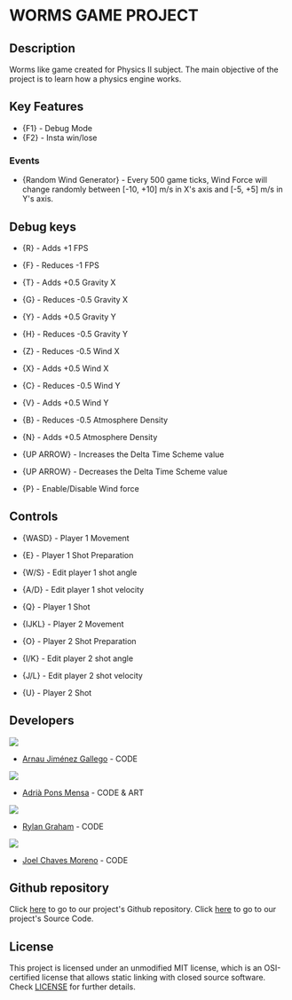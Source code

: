 # WORMS GAME PROJECT

## Description

Worms like game created for Physics II subject. The main objective of the project is to learn how a physics engine works.

## Key Features

- {F1} - Debug Mode  
- {F2} - Insta win/lose

### Events
- {Random Wind Generator} - Every 500 game ticks, Wind Force will change randomly between [-10, +10] m/s in X's axis and [-5, +5] m/s in Y's axis.

## Debug keys

- {R} - Adds +1 FPS
- {F} - Reduces -1 FPS

- {T} - Adds +0.5 Gravity X
- {G} - Reduces -0.5 Gravity X

- {Y} - Adds +0.5 Gravity Y
- {H} - Reduces -0.5 Gravity Y

- {Z} - Reduces -0.5 Wind X
- {X} - Adds +0.5 Wind X

- {C} - Reduces -0.5 Wind Y
- {V} - Adds +0.5 Wind Y

- {B} - Reduces -0.5 Atmosphere Density
- {N} - Adds +0.5 Atmosphere Density

- {UP ARROW} - Increases the Delta Time Scheme value
- {UP ARROW} - Decreases the Delta Time Scheme value

- {P} - Enable/Disable Wind force

## Controls

- {WASD} - Player 1 Movement 
- {E} - Player 1 Shot Preparation
- {W/S} - Edit player 1 shot angle
- {A/D} - Edit player 1 shot velocity
- {Q} - Player 1 Shot

- {IJKL} - Player 2 Movement 
- {O} - Player 2 Shot Preparation
- {I/K} - Edit player 2 shot angle
- {J/L} - Edit player 2 shot velocity
- {U} - Player 2 Shot

## Developers

 ![](https://github.com/Historn/PinBall_Game/blob/master/TeamPhotos/arnaujimenez.png)
 - [Arnau Jiménez Gallego](https://github.com/Historn) - CODE 
 
 ![](https://github.com/Historn/PinBall_Game/blob/master/TeamPhotos/adriapons.jpg)
 - [Adrià Pons Mensa](https://github.com/AdriaPm) - CODE & ART
 
 ![](https://github.com/Historn/PinBall_Game/blob/master/TeamPhotos/rylangraham.jpg)
 - [Rylan Graham](https://github.com/RylanJGraham) - CODE
 
 ![](https://github.com/Historn/PinBall_Game/blob/master/TeamPhotos/joelchaves.jpg)
 - [Joel Chaves Moreno](https://github.com/JoeyCM) - CODE
 
## Github repository

Click [here](https://github.com/Historn/WormsGameProject) to go to our project's Github repository.
Click [here](https://github.com/Historn/WormsGameProject/tree/main/Physics%20II%20-%202D%20Template) to go to our project's Source Code.
 
## License

This project is licensed under an unmodified MIT license, which is an OSI-certified license that allows static linking with closed source software. Check [LICENSE](https://mit-license.org/) for further details.
